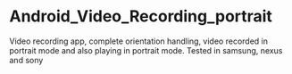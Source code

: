 # Android_Video_Recording_portrait
Video recording app, complete orientation handling, video recorded in portrait mode and also playing in portrait mode. Tested in samsung, nexus and sony 
